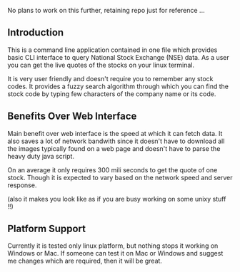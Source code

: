 No plans to work on this further, retaining repo just for reference ...

Introduction
--------------

This is a command line application contained in one file which provides basic CLI interface to query National Stock Exchange (NSE) data. As a user you can get the live quotes of the stocks on your linux terminal.

It is very user friendly and doesn't require you to remember any stock codes. It provides a fuzzy search algorithm through which you can find the stock code by typing few characters of the company name or its code.

Benefits Over Web Interface
---------------------------

Main benefit over web interface is the speed at which it can fetch data. It also saves a lot of network bandwith since it doesn't have to download all the images typically found on a web page and doesn't have to parse the heavy duty java script.

On an average it only requires 300 mili seconds to get the quote of one stock. Though it is expected to vary based on the network speed and server response.

(also it makes you look like as if you are busy working on some unixy stuff !!)


Platform Support
-----------------
Currently it is tested only linux platform, but nothing stops it working on Windows or Mac. If someone can test it on Mac or Windows and suggest me changes which are required, then it will be great.
